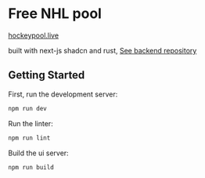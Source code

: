 # Free NHL pool 

[hockeypool.live](https://hockeypool.live)

built with next-js shadcn and rust, [See backend repository](https://github.com/jcorriveau23/backend-pool-nhl)


## Getting Started

First, run the development server:

```bash
npm run dev
```

Run the linter:

```bash
npm run lint
```

Build the ui server:

```bash
npm run build
```